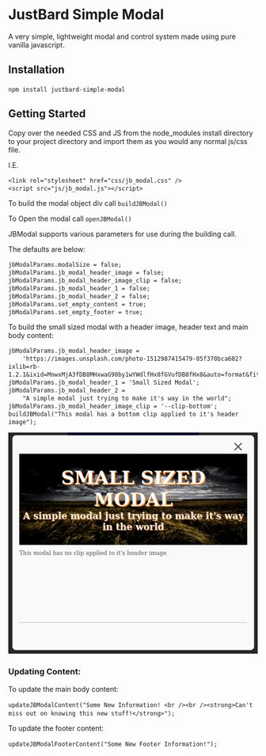 # JustBard Simple Modal

A very simple, lightweight modal and control system made using pure vanilla javascript.

## Installation

`npm install justbard-simple-modal`

## Getting Started

Copy over the needed CSS and JS from the node_modules install directory to your project directory and import them as you would any normal js/css file.

I.E.

```
<link rel="stylesheet" href="css/jb_modal.css" />
<script src="js/jb_modal.js"></script>
```

To build the modal object div call `buildJBModal()`

To Open the modal call `openJBModal()`

JBModal supports various parameters for use during the building call.

The defaults are below:

```
jbModalParams.modalSize = false;
jbModalParams.jb_modal_header_image = false;
jbModalParams.jb_modal_header_image_clip = false;
jbModalParams.jb_modal_header_1 = false;
jbModalParams.jb_modal_header_2 = false;
jbModalParams.set_empty_content = true;
jbModalParams.set_empty_footer = true;
```

To build the small sized modal with a header image, header text and main body content:

```
jbModalParams.jb_modal_header_image =
	'https://images.unsplash.com/photo-1512987415479-85f370bca602?ixlib=rb-1.2.1&ixid=MnwxMjA3fDB8MHxwaG90by1wYWdlfHx8fGVufDB8fHx8&auto=format&fit=crop&w=1170&q=80';
jbModalParams.jb_modal_header_1 = 'Small Sized Modal';
jbModalParams.jb_modal_header_2 =
	"A simple modal just trying to make it's way in the world";
jbModalParams.jb_modal_header_image_clip = '--clip-bottom';
buildJBModal("This modal has a bottom clip applied to it's header image");
```

![Small Modal Screenshot](images/smallJBModalExample.png)

### Updating Content:

To update the main body content:

`updateJBModalContent("Some New Information! <br /><br /><strong>Can't miss out on knowing this new stuff!</strong>"); `

To update the footer content:

`updateJBModalFooterContent("Some New Footer Information!");`
